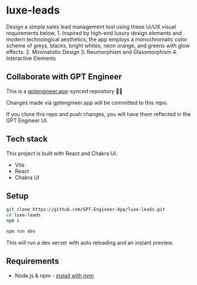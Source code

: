 # luxe-leads

Design a simple sales lead management tool using these Ui/UX visual requirements below,  	1.	Inspired by high-end luxury design elements and modern technological aesthetics, the app employs a monochromatic color scheme of greys, blacks, bright whites, neon orange, and greens with glow effects.
	2.	Minimalistic Design
	3.	Neumorphism and Glassmorphism
	4.	Interactive Elements

## Collaborate with GPT Engineer

This is a [gptengineer.app](https://gptengineer.app)-synced repository 🌟🤖

Changes made via gptengineer.app will be committed to this repo.

If you clone this repo and push changes, you will have them reflected in the GPT Engineer UI.

## Tech stack

This project is built with React and Chakra UI.

- Vite
- React
- Chakra UI

## Setup

```sh
git clone https://github.com/GPT-Engineer-App/luxe-leads.git
cd luxe-leads
npm i
```

```sh
npm run dev
```

This will run a dev server with auto reloading and an instant preview.

## Requirements

- Node.js & npm - [install with nvm](https://github.com/nvm-sh/nvm#installing-and-updating)
